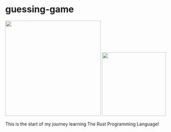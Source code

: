 # guessing-game
<img width="300px" src="https://rustafrica.org/wp-content/uploads/2025/02/0_Np2LUK48FqYGRfjy-removebg-preview-1.png">
<img width="200px" src="https://rustacean.net/assets/rustacean-orig-noshadow.svg">

This is the start of my journey learning The Rust Programming Language!